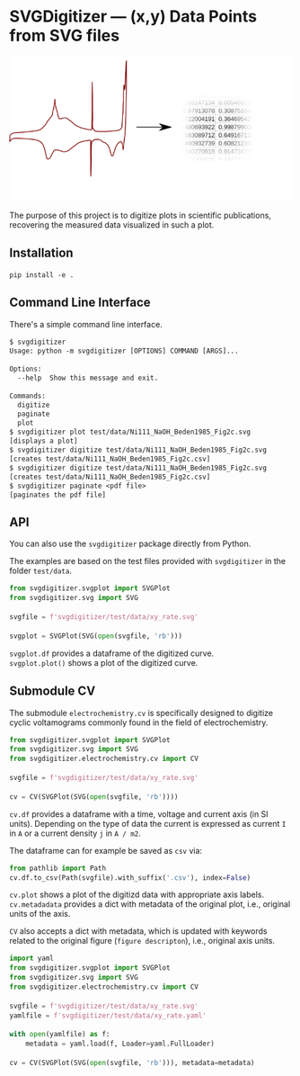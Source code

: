 # SVGDigitizer — (x,y) Data Points from SVG files

![Logo](./logo.svg)

The purpose of this project is to digitize plots in scientific publications, recovering the measured data visualized in such a plot.

## Installation

```
pip install -e .
```

## Command Line Interface

There's a simple command line interface.

```
$ svgdigitizer
Usage: python -m svgdigitizer [OPTIONS] COMMAND [ARGS]...

Options:
  --help  Show this message and exit.

Commands:
  digitize
  paginate
  plot
$ svgdigitizer plot test/data/Ni111_NaOH_Beden1985_Fig2c.svg
[displays a plot]
$ svgdigitizer digitize test/data/Ni111_NaOH_Beden1985_Fig2c.svg
[creates test/data/Ni111_NaOH_Beden1985_Fig2c.csv]
$ svgdigitizer digitize test/data/Ni111_NaOH_Beden1985_Fig2c.svg
[creates test/data/Ni111_NaOH_Beden1985_Fig2c.csv]
$ svgdigitizer paginate <pdf file>
[paginates the pdf file]
```

## API

You can also use the `svgdigitizer` package directly from Python.

The examples are based on the test files provided with `svgdigitizer` in the folder `test/data`.
 
```python
from svgdigitizer.svgplot import SVGPlot
from svgdigitizer.svg import SVG

svgfile = f'svgdigitizer/test/data/xy_rate.svg'
    
svgplot = SVGPlot(SVG(open(svgfile, 'rb')))
```

`svgplot.df` provides a dataframe of the digitized curve.  
`svgplot.plot()` shows a plot of the digitized curve.


## Submodule CV

The submodule `electrochemistry.cv` is specifically designed to digitize cyclic voltamograms
commonly found in the field of electrochemistry.

```python
from svgdigitizer.svgplot import SVGPlot
from svgdigitizer.svg import SVG
from svgdigitizer.electrochemistry.cv import CV

svgfile = f'svgdigitizer/test/data/xy_rate.svg'
    
cv = CV(SVGPlot(SVG(open(svgfile, 'rb'))))
```

`cv.df` provides a dataframe with a time, voltage and current axis (in SI units). Depending on the type of data the current is expressed as current `I` in `A` or a current density `j` in `A / m2`.

The dataframe can for example be saved as `csv` via:

```python
from pathlib import Path
cv.df.to_csv(Path(svgfile).with_suffix('.csv'), index=False)
``` 

`cv.plot` shows a plot of the digitizd data with appropriate axis labels.  
`cv.metadadata` provides a dict with metadata of the original plot, i.e., original units of the axis.


`CV` also accepts a dict with metadata, which is updated with keywords related to the original figure (`figure descripton`), i.e., original axis units.

```python
import yaml
from svgdigitizer.svgplot import SVGPlot
from svgdigitizer.svg import SVG
from svgdigitizer.electrochemistry.cv import CV

svgfile = f'svgdigitizer/test/data/xy_rate.svg'
yamlfile = f'svgdigitizer/test/data/xy_rate.yaml'

with open(yamlfile) as f:
    metadata = yaml.load(f, Loader=yaml.FullLoader)

cv = CV(SVGPlot(SVG(open(svgfile, 'rb'))), metadata=metadata)
```